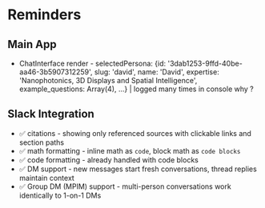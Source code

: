 # Reminders

## Main App
- ChatInterface render - selectedPersona: {id: '3dab1253-9ffd-40be-aa46-3b5907312259', slug: 'david', name: 'David', expertise: 'Nanophotonics, 3D Displays and Spatial Intelligence', example_questions: Array(4), …} | logged many times in console why ?

## Slack Integration
- ✅ citations - showing only referenced sources with clickable links and section paths
- ✅ math formatting - inline math as `code`, block math as ```code blocks```
- ✅ code formatting - already handled with code blocks
- ✅ DM support - new messages start fresh conversations, thread replies maintain context
- ✅ Group DM (MPIM) support - multi-person conversations work identically to 1-on-1 DMs
